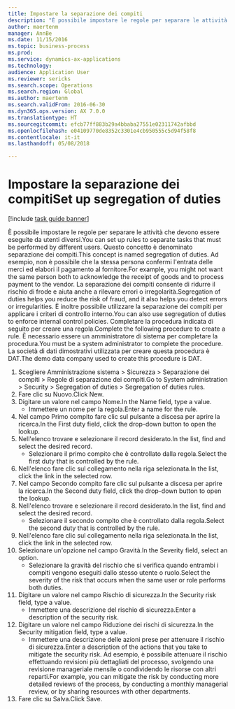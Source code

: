 ```yaml
--- 
title: Impostare la separazione dei compiti
description: "È possibile impostare le regole per separare le attività che devono essere eseguite da utenti diversi."
author: maertenm
manager: AnnBe
ms.date: 11/15/2016
ms.topic: business-process
ms.prod: 
ms.service: dynamics-ax-applications
ms.technology: 
audience: Application User
ms.reviewer: sericks
ms.search.scope: Operations
ms.search.region: Global
ms.author: maertenm
ms.search.validFrom: 2016-06-30
ms.dyn365.ops.version: AX 7.0.0
ms.translationtype: HT
ms.sourcegitcommit: efcb77ff883b29a4bbaba27551e02311742afbbd
ms.openlocfilehash: e04109770de8352c3301e4cb950555c5d94f58f8
ms.contentlocale: it-it
ms.lasthandoff: 05/08/2018

---
```

# <a name="set-up-segregation-of-duties"></a><span data-ttu-id="2dc6f-103">Impostare la separazione dei compiti</span><span class="sxs-lookup"><span data-stu-id="2dc6f-103">Set up segregation of duties</span></span>

[!include [task guide banner](../../includes/task-guide-banner.md)]

<span data-ttu-id="2dc6f-104">È possibile impostare le regole per separare le attività che devono essere eseguite da utenti diversi.</span><span class="sxs-lookup"><span data-stu-id="2dc6f-104">You can set up rules to separate tasks that must be performed by different users.</span></span> <span data-ttu-id="2dc6f-105">Questo concetto è denominato separazione dei compiti.</span><span class="sxs-lookup"><span data-stu-id="2dc6f-105">This concept is named segregation of duties.</span></span> <span data-ttu-id="2dc6f-106">Ad esempio, non è possibile che la stessa persona confermi l'entrata delle merci ed elabori il pagamento al fornitore.</span><span class="sxs-lookup"><span data-stu-id="2dc6f-106">For example, you might not want the same person both to acknowledge the receipt of goods and to process payment to the vendor.</span></span> <span data-ttu-id="2dc6f-107">La separazione dei compiti consente di ridurre il rischio di frode e aiuta anche a rilevare errori o irregolarità.</span><span class="sxs-lookup"><span data-stu-id="2dc6f-107">Segregation of duties helps you reduce the risk of fraud, and it also helps you detect errors or irregularities.</span></span> <span data-ttu-id="2dc6f-108">È inoltre possibile utilizzare la separazione dei compiti per applicare i criteri di controllo interno.</span><span class="sxs-lookup"><span data-stu-id="2dc6f-108">You can also use segregation of duties to enforce internal control policies.</span></span> <span data-ttu-id="2dc6f-109">Completare la procedura indicata di seguito per creare una regola.</span><span class="sxs-lookup"><span data-stu-id="2dc6f-109">Complete the following procedure to create a rule.</span></span> <span data-ttu-id="2dc6f-110">È necessario essere un amministratore di sistema per completare la procedura.</span><span class="sxs-lookup"><span data-stu-id="2dc6f-110">You must be a system administrator to complete the procedure.</span></span> <span data-ttu-id="2dc6f-111">La società di dati dimostrativi utilizzata per creare questa procedura è DAT.</span><span class="sxs-lookup"><span data-stu-id="2dc6f-111">The demo data company used to create this procedure is DAT.</span></span> 

1. <span data-ttu-id="2dc6f-112">Scegliere Amministrazione sistema > Sicurezza > Separazione dei compiti > Regole di separazione dei compiti.</span><span class="sxs-lookup"><span data-stu-id="2dc6f-112">Go to System administration > Security > Segregation of duties > Segregation of duties rules.</span></span>
2. <span data-ttu-id="2dc6f-113">Fare clic su Nuovo.</span><span class="sxs-lookup"><span data-stu-id="2dc6f-113">Click New.</span></span>
3. <span data-ttu-id="2dc6f-114">Digitare un valore nel campo Nome.</span><span class="sxs-lookup"><span data-stu-id="2dc6f-114">In the Name field, type a value.</span></span>
    * <span data-ttu-id="2dc6f-115">Immettere un nome per la regola.</span><span class="sxs-lookup"><span data-stu-id="2dc6f-115">Enter a name for the rule.</span></span>  
4. <span data-ttu-id="2dc6f-116">Nel campo Primo compito fare clic sul pulsante a discesa per aprire la ricerca.</span><span class="sxs-lookup"><span data-stu-id="2dc6f-116">In the First duty field, click the drop-down button to open the lookup.</span></span>
5. <span data-ttu-id="2dc6f-117">Nell'elenco trovare e selezionare il record desiderato.</span><span class="sxs-lookup"><span data-stu-id="2dc6f-117">In the list, find and select the desired record.</span></span>
    * <span data-ttu-id="2dc6f-118">Selezionare il primo compito che è controllato dalla regola.</span><span class="sxs-lookup"><span data-stu-id="2dc6f-118">Select the first duty that is controlled by the rule.</span></span>  
6. <span data-ttu-id="2dc6f-119">Nell'elenco fare clic sul collegamento nella riga selezionata.</span><span class="sxs-lookup"><span data-stu-id="2dc6f-119">In the list, click the link in the selected row.</span></span>
7. <span data-ttu-id="2dc6f-120">Nel campo Secondo compito fare clic sul pulsante a discesa per aprire la ricerca.</span><span class="sxs-lookup"><span data-stu-id="2dc6f-120">In the Second duty field, click the drop-down button to open the lookup.</span></span>
8. <span data-ttu-id="2dc6f-121">Nell'elenco trovare e selezionare il record desiderato.</span><span class="sxs-lookup"><span data-stu-id="2dc6f-121">In the list, find and select the desired record.</span></span>
    * <span data-ttu-id="2dc6f-122">Selezionare il secondo compito che è controllato dalla regola.</span><span class="sxs-lookup"><span data-stu-id="2dc6f-122">Select the second duty that is controlled by the rule.</span></span>  
9. <span data-ttu-id="2dc6f-123">Nell'elenco fare clic sul collegamento nella riga selezionata.</span><span class="sxs-lookup"><span data-stu-id="2dc6f-123">In the list, click the link in the selected row.</span></span>
10. <span data-ttu-id="2dc6f-124">Selezionare un'opzione nel campo Gravità.</span><span class="sxs-lookup"><span data-stu-id="2dc6f-124">In the Severity field, select an option.</span></span>
    * <span data-ttu-id="2dc6f-125">Selezionare la gravità del rischio che si verifica quando entrambi i compiti vengono eseguiti dallo stesso utente o ruolo.</span><span class="sxs-lookup"><span data-stu-id="2dc6f-125">Select the severity of the risk that occurs when the same user or role performs both duties.</span></span>  
11. <span data-ttu-id="2dc6f-126">Digitare un valore nel campo Rischio di sicurezza.</span><span class="sxs-lookup"><span data-stu-id="2dc6f-126">In the Security risk field, type a value.</span></span>
    * <span data-ttu-id="2dc6f-127">Immettere una descrizione del rischio di sicurezza.</span><span class="sxs-lookup"><span data-stu-id="2dc6f-127">Enter a description of the security risk.</span></span>  
12. <span data-ttu-id="2dc6f-128">Digitare un valore nel campo Riduzione dei rischi di sicurezza.</span><span class="sxs-lookup"><span data-stu-id="2dc6f-128">In the Security mitigation field, type a value.</span></span>
    * <span data-ttu-id="2dc6f-129">Immettere una descrizione delle azioni prese per attenuare il rischio di sicurezza.</span><span class="sxs-lookup"><span data-stu-id="2dc6f-129">Enter a description of the actions that you take to mitigate the security risk.</span></span> <span data-ttu-id="2dc6f-130">Ad esempio, è possibile attenuare il rischio effettuando revisioni più dettagliati del processo, svolgendo una revisione manageriale mensile o condividendo le risorse con altri reparti.</span><span class="sxs-lookup"><span data-stu-id="2dc6f-130">For example, you can mitigate the risk by conducting more detailed reviews of the process, by conducting a monthly managerial review, or by sharing resources with other departments.</span></span>  
13. <span data-ttu-id="2dc6f-131">Fare clic su Salva.</span><span class="sxs-lookup"><span data-stu-id="2dc6f-131">Click Save.</span></span>


